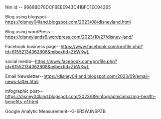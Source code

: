 Nm id -- 9688BD78DCF6EEE943C41BFC1EC04265

Blog using blogspot-- https://disney04land.blogspot.com/2023/08/disneyland.html

Blog using wordPress--https://disneylands6.wordpress.com/2023/10/27/disney-land/

Facebook business page--https://www.facebook.com/profile.php?id=61552134362808&mibextid=ZbWKwL

social media--https://www.facebook.com/profile.php?id=61552134362808&mibextid=ZbWKwL

Email Newsletter--https://disney04land.blogspot.com/2023/09/email-news-latter.html

Infographic post--https://disney04land.blogspot.com/2023/09/infographicamazing-health-benefits-of.html

Google Analytic Measurement--G-ER5WJNSPZB
